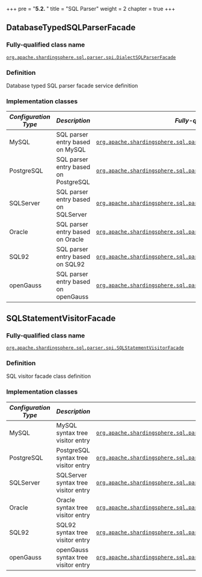 +++
pre = "<b>5.2. </b>"
title = "SQL Parser"
weight = 2
chapter = true
+++

## DatabaseTypedSQLParserFacade

### Fully-qualified class name

[`org.apache.shardingsphere.sql.parser.spi.DialectSQLParserFacade`](https://github.com/apache/shardingsphere/blob/master/parser/sql/spi/src/main/java/org/apache/shardingsphere/sql/parser/spi/SQLDialectParserFacade.java)

### Definition

Database typed SQL parser facade service definition

### Implementation classes

| *Configuration Type* | *Description*                        | *Fully-qualified class name*                                                                                                                                                                                                                                           |
|----------------------|--------------------------------------|------------------------------------------------------------------------------------------------------------------------------------------------------------------------------------------------------------------------------------------------------------------------|
| MySQL                | SQL parser entry based on MySQL      | [`org.apache.shardingsphere.sql.parser.mysql.parser.MySQLParserFacade`](https://github.com/apache/shardingsphere/blob/master/parser/sql/dialect/mysql/src/main/java/org/apache/shardingsphere/sql/parser/mysql/parser/MySQLParserFacade.java)                          |
| PostgreSQL           | SQL parser entry based on PostgreSQL | [`org.apache.shardingsphere.sql.parser.postgresql.parser.PostgreSQLParserFacade`](https://github.com/apache/shardingsphere/blob/master/parser/sql/dialect/postgresql/src/main/java/org/apache/shardingsphere/sql/parser/postgresql/parser/PostgreSQLParserFacade.java) |
| SQLServer            | SQL parser entry based on SQLServer  | [`org.apache.shardingsphere.sql.parser.sqlserver.parser.SQLServerParserFacade`](https://github.com/apache/shardingsphere/blob/master/parser/sql/dialect/sqlserver/src/main/java/org/apache/shardingsphere/sql/parser/sqlserver/parser/SQLServerParserFacade.java)      |
| Oracle               | SQL parser entry based on Oracle     | [`org.apache.shardingsphere.sql.parser.oracle.parser.OracleParserFacade`](https://github.com/apache/shardingsphere/blob/master/parser/sql/dialect/oracle/src/main/java/org/apache/shardingsphere/sql/parser/oracle/parser/OracleParserFacade.java)                     |
| SQL92                | SQL parser entry based on SQL92      | [`org.apache.shardingsphere.sql.parser.sql92.parser.SQL92ParserFacade`](https://github.com/apache/shardingsphere/blob/master/parser/sql/dialect/sql92/src/main/java/org/apache/shardingsphere/sql/parser/sql92/parser/SQL92ParserFacade.java)                          |
| openGauss            | SQL parser entry based on openGauss  | [`org.apache.shardingsphere.sql.parser.opengauss.parser.OpenGaussParserFacade`](https://github.com/apache/shardingsphere/blob/master/parser/sql/dialect/opengauss/src/main/java/org/apache/shardingsphere/sql/parser/opengauss/parser/OpenGaussParserFacade.java)      |

## SQLStatementVisitorFacade

### Fully-qualified class name

[`org.apache.shardingsphere.sql.parser.spi.SQLStatementVisitorFacade`](https://github.com/apache/shardingsphere/blob/master/parser/sql/spi/src/main/java/org/apache/shardingsphere/sql/parser/spi/SQLStatementVisitorFacade.java)

### Definition

SQL visitor facade class definition

### Implementation classes

| *Configuration Type* | *Description*                        | *Fully-qualified class name*                                                                                                                                                                                                                                                                                     |
|----------------------|--------------------------------------|------------------------------------------------------------------------------------------------------------------------------------------------------------------------------------------------------------------------------------------------------------------------------------------------------------------|
| MySQL                | MySQL syntax tree visitor entry      | [`org.apache.shardingsphere.sql.parser.mysql.visitor.statement.MySQLStatementVisitorFacade`](https://github.com/apache/shardingsphere/blob/master/parser/sql/dialect/mysql/src/main/java/org/apache/shardingsphere/sql/parser/mysql/visitor/statement/MySQLStatementVisitorFacade.java)                          |
| PostgreSQL           | PostgreSQL syntax tree visitor entry | [`org.apache.shardingsphere.sql.parser.postgresql.visitor.statement.PostgreSQLStatementVisitorFacade`](https://github.com/apache/shardingsphere/blob/master/parser/sql/dialect/postgresql/src/main/java/org/apache/shardingsphere/sql/parser/postgresql/visitor/statement/PostgreSQLStatementVisitorFacade.java) |
| SQLServer            | SQLServer syntax tree visitor entry  | [`org.apache.shardingsphere.sql.parser.sqlserver.visitor.statement.SQLServerStatementVisitorFacade`](https://github.com/apache/shardingsphere/blob/master/parser/sql/dialect/sqlserver/src/main/java/org/apache/shardingsphere/sql/parser/sqlserver/visitor/statement/SQLServerStatementVisitorFacade.java)      |
| Oracle               | Oracle syntax tree visitor entry     | [`org.apache.shardingsphere.sql.parser.oracle.visitor.statement.OracleStatementVisitorFacade`](https://github.com/apache/shardingsphere/blob/master/parser/sql/dialect/oracle/src/main/java/org/apache/shardingsphere/sql/parser/oracle/visitor/statement/OracleStatementVisitorFacade.java)                     |
| SQL92                | SQL92 syntax tree visitor entry      | [`org.apache.shardingsphere.sql.parser.sql92.visitor.statement.SQL92StatementVisitorFacade`](https://github.com/apache/shardingsphere/blob/master/parser/sql/dialect/sql92/src/main/java/org/apache/shardingsphere/sql/parser/sql92/visitor/statement/SQL92StatementVisitorFacade.java)                          |
| openGauss            | openGauss syntax tree visitor entry  | [`org.apache.shardingsphere.sql.parser.opengauss.visitor.statement.OpenGaussStatementVisitorFacade`](https://github.com/apache/shardingsphere/blob/master/parser/sql/dialect/opengauss/src/main/java/org/apache/shardingsphere/sql/parser/opengauss/visitor/statement/OpenGaussStatementVisitorFacade.java)      |
